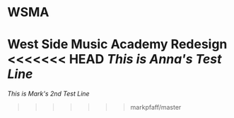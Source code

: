 # WSMA
West Side Music Academy Redesign
<<<<<<< HEAD
*This is Anna's Test Line*
=======
*This is Mark's 2nd Test Line*
>>>>>>> markpfaff/master
